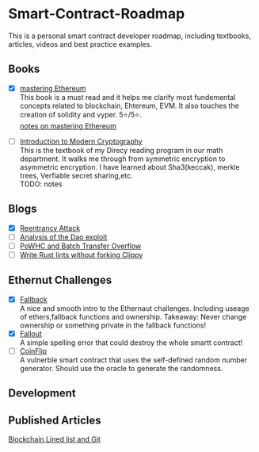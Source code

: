 # Smart-Contract-Roadmap
This is a personal smart contract developer roadmap, including textbooks, articles, videos and best practice examples.

## Books
- [x] [mastering Ethereum](https://github.com/ethereumbook/ethereumbook)
<br>This book is a must read and it helps me clarify most fundemental concepts related to blockchain, Ehtereum, EVM. It also touches the creation of solidity and vyper. 5:star:/5:star:. <br>
[notes on mastering Ethereum](https://adhesive-cowl-245.notion.site/Mastering-Ethereum-Building-Smart-Contracts-and-Dapps-373249b998a94b71bb6c8dd87a255a6c)

- [ ] [Introduction to Modern Cryptography](http://staff.ustc.edu.cn/~mfy/moderncrypto/reading%20materials/Introduction_to_Modern_Cryptography.pdf) <br> This is the textbook of my Direcy reading program in our math department. It walks me through from symmetric encryption to asymmetric encryption. I have learned about Sha3(keccak), merkle trees, Verfiable secret sharing,etc. <br> TODO: notes

## Blogs
- [x] [Reentrancy Attack](https://gus-tavo-guim.medium.com/reentrancy-attack-on-smart-contracts-how-to-identify-the-exploitable-and-an-example-of-an-attack-4470a2d8dfe4)
- [ ] [Analysis of the Dao exploit](https://hackingdistributed.com/2016/06/18/analysis-of-the-dao-exploit/)
- [ ] [PoWHC and Batch Transfer Overflow](https://medium.com/@ebanisadr/how-800k-evaporated-from-the-powh-coin-ponzi-scheme-overnight-1b025c33b530)
- [ ] [Write Rust lints without forking Clippy](https://www.trailofbits.com/post/write-rust-lints-without-forking-clippy)

## Ethernut Challenges
- [x] [Fallback](https://ethernaut.openzeppelin.com/level/0x9CB391dbcD447E645D6Cb55dE6ca23164130D008) <br> A nice and smooth intro to the Ethernaut challenges. Including useage of ethers,fallback functions and ownership. Takeaway: Never change ownership or something private in the fallback functions!
- [x] [Fallout](https://ethernaut.openzeppelin.com/level/0x5732B2F88cbd19B6f01E3a96e9f0D90B917281E5) <br>A simple spelling error that could destroy the whole smartt contract! 
- [ ] [CoinFlip](https://ethernaut.openzeppelin.com/level/0x4dF32584890A0026e56f7535d0f2C6486753624f)<br> A vulnerble smart contract that uses the self-defined random number generator. Should use the oracle to generate the randomness.
  
## Development

## Published Articles
[Blockchain,Lined list and Git](https://medium.com/@Enbang/blockchain-linked-lists-and-git-978f77f6acb8)